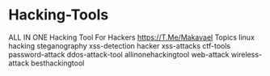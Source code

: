 # Hacking-Tools
ALL IN ONE Hacking Tool For Hackers  https://T.Me/Makavael    Topics linux hacking steganography xss-detection hacker xss-attacks ctf-tools password-attack ddos-attack-tool allinonehackingtool web-attack wireless-attack besthackingtool
